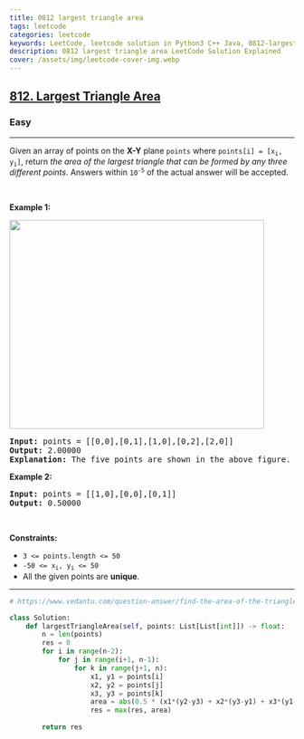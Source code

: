 ```yaml
---
title: 0812 largest triangle area
tags: leetcode
categories: leetcode
keywords: LeetCode, leetcode solution in Python3 C++ Java, 0812-largest-triangle-area solution
description: 0812 largest triangle area LeetCode Solution Explained
cover: /assets/img/leetcode-cover-img.webp
---
```





<h2><a href="https://leetcode.com/problems/largest-triangle-area/">812. Largest Triangle Area</a></h2><h3>Easy</h3><hr><div><p>Given an array of points on the <strong>X-Y</strong> plane <code>points</code> where <code>points[i] = [x<sub>i</sub>, y<sub>i</sub>]</code>, return <em>the area of the largest triangle that can be formed by any three different points</em>. Answers within <code>10<sup>-5</sup></code> of the actual answer will be accepted.</p>

<p>&nbsp;</p>
<p><strong class="example">Example 1:</strong></p>
<img alt="" src="https://s3-lc-upload.s3.amazonaws.com/uploads/2018/04/04/1027.png" style="height: 369px; width: 450px;">
<pre><strong>Input:</strong> points = [[0,0],[0,1],[1,0],[0,2],[2,0]]
<strong>Output:</strong> 2.00000
<strong>Explanation:</strong> The five points are shown in the above figure. The red triangle is the largest.
</pre>

<p><strong class="example">Example 2:</strong></p>

<pre><strong>Input:</strong> points = [[1,0],[0,0],[0,1]]
<strong>Output:</strong> 0.50000
</pre>

<p>&nbsp;</p>
<p><strong>Constraints:</strong></p>

<ul>
	<li><code>3 &lt;= points.length &lt;= 50</code></li>
	<li><code>-50 &lt;= x<sub>i</sub>, y<sub>i</sub> &lt;= 50</code></li>
	<li>All the given points are <strong>unique</strong>.</li>
</ul>
</div>

---




```python
# https://www.vedantu.com/question-answer/find-the-area-of-the-triangle-whose-vertices-are-class-11-maths-cbse-5f8309d2ed668270c0bf8f07

class Solution:
    def largestTriangleArea(self, points: List[List[int]]) -> float:
        n = len(points)
        res = 0
        for i in range(n-2):
            for j in range(i+1, n-1):
                for k in range(j+1, n):
                    x1, y1 = points[i]
                    x2, y2 = points[j]
                    x3, y3 = points[k]
                    area = abs(0.5 * (x1*(y2-y3) + x2*(y3-y1) + x3*(y1-y2)))
                    res = max(res, area)
        
        return res
```
